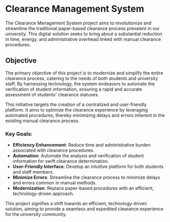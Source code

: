 # Clearance Management System

The Clearance Management System project aims to revolutionize and streamline the traditional paper-based clearance process prevalent in our university. This digital solution seeks to bring about a substantial reduction in time, energy, and administrative overhead linked with manual clearance procedures.

## Objective

The primary objective of this project is to modernize and simplify the entire clearance process, catering to the needs of both students and university staff. By harnessing technology, the system endeavors to automate the verification of student information, ensuring a rapid and accurate assessment of students' clearance statuses.

This initiative targets the creation of a centralized and user-friendly platform. It aims to optimize the clearance experience by leveraging automated procedures, thereby minimizing delays and errors inherent in the existing manual clearance process.

### Key Goals:

- **Efficiency Enhancement**: Reduce time and administrative burden associated with clearance procedures.
- **Automation**: Automate the analysis and verification of student information for swift clearance determination.
- **User-Friendly Interface**: Develop an intuitive platform for both students and staff members.
- **Minimize Errors**: Streamline the clearance process to minimize delays and errors common in manual methods.
- **Modernization**: Replace paper-based procedures with an efficient, technology-driven approach.

This project signifies a shift towards an efficient, technology-driven solution, aiming to provide a seamless and expedited clearance experience for the university community.
